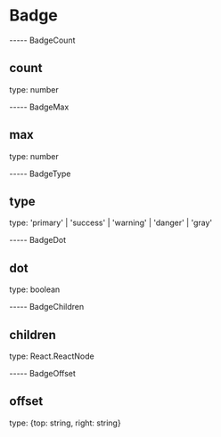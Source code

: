 # Badge

----- BadgeCount

## count

type: number

----- BadgeMax

## max

type: number

----- BadgeType

## type

type: 'primary' | 'success' | 'warning' | 'danger' | 'gray'

----- BadgeDot

## dot

type: boolean

----- BadgeChildren

## children

type: React.ReactNode

----- BadgeOffset

## offset

type: {top: string, right: string}
